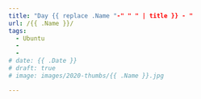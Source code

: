 ```yaml
---
title: "Day {{ replace .Name "-" " " | title }} - "
url: /{{ .Name }}/
tags:
  - Ubuntu
  - 
  -
# date: {{ .Date }}
# draft: true
# image: images/2020-thumbs/{{ .Name }}.jpg

---
```

<!--more-->


